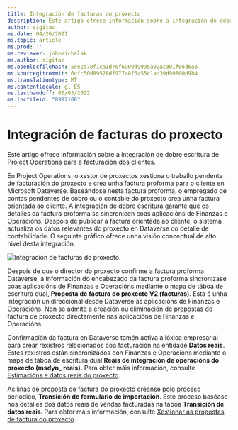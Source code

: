 ```yaml
---
title: Integración de facturas do proxecto
description: Este artigo ofrece información sobre a integración de dobre escritura de Project Operations para a facturación dos clientes.
author: sigitac
ms.date: 04/26/2021
ms.topic: article
ms.prod: ''
ms.reviewer: johnmichalak
ms.author: sigitac
ms.openlocfilehash: 5ee2d78f1ca1d78f6909d9995a92ac301f06d6a6
ms.sourcegitcommit: 6cfc50d89528df977a8f6a55c1ad39d99800d9b4
ms.translationtype: MT
ms.contentlocale: gl-ES
ms.lasthandoff: 06/03/2022
ms.locfileid: "8912100"
---
```

# <a name="project-invoice-integration"></a>Integración de facturas do proxecto

Este artigo ofrece información sobre a integración de dobre escritura de Project Operations para a facturación dos clientes.

En Project Operations, o xestor de proxectos xestiona o traballo pendente de facturación do proxecto e crea unha factura proforma para o cliente en Microsoft Dataverse. Baseándose nesta factura proforma, o empregado de contas pendentes de cobro ou o contable do proxecto crea unha factura orientada ao cliente. A integración de dobre escritura garante que os detalles da factura proforma se sincronicen coas aplicacións de Finanzas e Operacións. Despois de publicar a factura orientada ao cliente, o sistema actualiza os datos relevantes do proxecto en Dataverse co detalle de contabilidade. O seguinte gráfico ofrece unha visión conceptual de alto nivel desta integración.

   ![Integración de facturas do proxecto.](./media/DW5Invoicing.png)

Despois de que o director do proxecto confirme a factura proforma Dataverse, a información do encabezado da factura proforma sincronízase coas aplicacións de Finanzas e Operacións mediante o mapa de táboa de escritura dual, **Proposta de factura do proxecto V2 (facturas)**. Esta é unha integración unidireccional desde Dataverse ás aplicacións de Finanzas e Operacións. Non se admite a creación ou eliminación de propostas de factura de proxecto directamente nas aplicacións de Finanzas e Operacións.

Confirmación da factura en Dataverse tamén activa a lóxica empresarial para crear rexistros relacionados coa facturación na entidade **Datos reais**. Estes rexistros están sincronizados con Finanzas e Operacións mediante o mapa de táboa de escritura dual.**Reais de integración de operacións do proxecto (msdyn\_ reais).** Para obter máis información, consulte [Estimacións e datos reais do proxecto](resource-dual-write-estimates-actuals.md). 

As liñas de proposta de factura do proxecto créanse polo proceso periódico, **Transición de formulario de importación**. Este proceso baséase nos detalles dos datos reais de vendas facturadas na táboa **Transición de datos reais**. Para obter máis información, consulte [Xestionar as propostas de factura do proxecto](../invoicing/format-update-project-invoice-proposals.md#create-project-invoice-proposals). 

